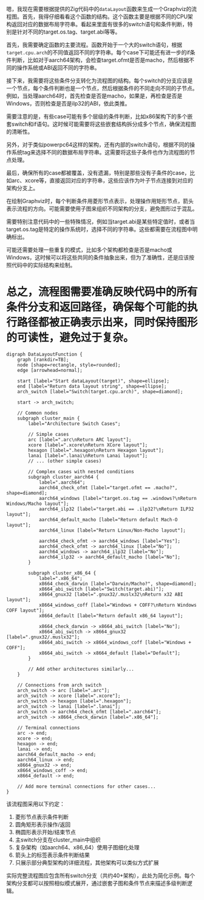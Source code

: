 嗯，我现在需要根据提供的Zig代码中的`dataLayout`函数来生成一个Graphviz的流程图。首先，我得仔细看看这个函数的结构。这个函数主要是根据不同的CPU架构返回对应的数据布局字符串。看起来里面有很多的switch语句和条件判断，特别是针对不同的target.os.tag、target.abi等等。

首先，我需要确定函数的主要流程。函数开始于一个大的switch语句，根据`target.cpu.arch`的不同值返回不同的字符串。每个case下可能还有进一步的if条件判断，比如对于aarch64架构，会检查target.ofmt是否是macho，然后根据不同的操作系统或ABI返回不同的字符串。

接下来，我需要将这些条件分支转化为流程图的结构。每个switch的分支应该是一个节点，每个条件判断也是一个节点，然后根据条件的不同走向不同的子节点。例如，当处理aarch64时，首先检查是否是macho，如果是，再检查是否是Windows，否则检查是否是ilp32的ABI，依此类推。

需要注意的是，有些case可能有多个层级的条件判断，比如x86架构下的多个嵌套switch和if语句。这时候可能需要将这些嵌套结构拆分成多个节点，确保流程图的清晰性。

另外，对于类似powerpc64这样的架构，还有内部的switch语句，根据不同的操作系统tag来选择不同的数据布局字符串。这需要将这些子条件也作为流程图的节点处理。

最后，确保所有的case都被覆盖，没有遗漏，特别是那些没有子条件的case，比如arc、xcore等，直接返回对应的字符串，这些应该作为叶子节点连接到对应的架构分支上。

在绘制Graphviz时，每个判断条件用菱形节点表示，处理操作用矩形节点，箭头表示流程的方向。可能需要使用子图来组织不同架构的分支，避免图形过于混乱。

需要特别注意代码中的一些特殊情况，例如当target.abi是某些特定值时，或者当target.os.tag是特定的操作系统时，选择不同的字符串。这些都需要在流程图中明确标出。

可能还需要处理一些重复的模式，比如多个架构都检查是否是macho或Windows，这时候可以将这些共同的条件抽象出来，但为了准确性，还是应该按照代码中的实际结构来绘制。

总之，流程图需要准确反映代码中的所有条件分支和返回路径，确保每个可能的执行路径都被正确表示出来，同时保持图形的可读性，避免过于复杂。
================================================
```graphviz
digraph DataLayoutFunction {
    graph [rankdir=TB];
    node [shape=rectangle, style=rounded];
    edge [arrowhead=normal];

    start [label="Start dataLayout(target)", shape=ellipse];
    end [label="Return data layout string", shape=ellipse];
    arch_switch [label="Switch(target.cpu.arch)", shape=diamond];

    start -> arch_switch;

    // Common nodes
    subgraph cluster_main {
        label="Architecture Switch Cases";
        
        // Simple cases
        arc [label=".arc\nReturn ARC layout"];
        xcore [label=".xcore\nReturn XCore layout"];
        hexagon [label=".hexagon\nReturn Hexagon layout"];
        lanai [label=".lanai\nReturn Lanai layout"];
        // ... (other simple cases)

        // Complex cases with nested conditions
        subgraph cluster_aarch64 {
            label=".aarch64";
            aarch64_check_ofmt [label="target.ofmt == .macho?", shape=diamond];
            aarch64_windows [label="target.os.tag == .windows?\nReturn Windows/Macho layout"];
            aarch64_ilp32 [label="target.abi == .ilp32?\nReturn ILP32 layout"];
            aarch64_default_macho [label="Return default Mach-O layout"];
            aarch64_linux [label="Return Linux/Non-Macho layout"];
            
            aarch64_check_ofmt -> aarch64_windows [label="Yes"];
            aarch64_check_ofmt -> aarch64_linux [label="No"];
            aarch64_windows -> aarch64_ilp32 [label="No"];
            aarch64_ilp32 -> aarch64_default_macho [label="No"];
        }

        subgraph cluster_x86_64 {
            label=".x86_64";
            x8664_check_darwin [label="Darwin/Macho?", shape=diamond];
            x8664_abi_switch [label="Switch(target.abi)"];
            x8664_gnux32 [label=".gnux32/.muslx32\nReturn x32 ABI layout"];
            x8664_windows_coff [label="Windows + COFF?\nReturn Windows COFF layout"];
            x8664_default [label="Return default x86_64 layout"];
            
            x8664_check_darwin -> x8664_abi_switch [label="No"];
            x8664_abi_switch -> x8664_gnux32 [label=".gnux32/.muslx32"];
            x8664_abi_switch -> x8664_windows_coff [label="Windows + COFF"];
            x8664_abi_switch -> x8664_default [label="Default"];
        }

        // Add other architectures similarly...
    }

    // Connections from arch switch
    arch_switch -> arc [label=".arc"];
    arch_switch -> xcore [label=".xcore"];
    arch_switch -> hexagon [label=".hexagon"];
    arch_switch -> lanai [label=".lanai"];
    arch_switch -> aarch64_check_ofmt [label=".aarch64"];
    arch_switch -> x8664_check_darwin [label=".x86_64"];

    // Terminal connections
    arc -> end;
    xcore -> end;
    hexagon -> end;
    lanai -> end;
    aarch64_default_macho -> end;
    aarch64_linux -> end;
    x8664_gnux32 -> end;
    x8664_windows_coff -> end;
    x8664_default -> end;

    // Add more terminal connections for other cases...
}
``` 

该流程图采用以下约定：
1. 菱形节点表示条件判断
2. 圆角矩形表示操作/返回
3. 椭圆形表示开始/结束节点
4. 主switch分支在cluster_main中组织
5. 复杂架构（如aarch64、x86_64）使用子图细化处理
6. 箭头上的标签表示条件判断结果
7. 只展示部分典型架构的详细流程，其他架构可以类似方式扩展

实际完整流程图应包含所有switch分支（共约40+架构），此处为简化示例。每个架构分支都可以按照相似模式展开，通过嵌套子图和条件节点来描述多级判断逻辑。